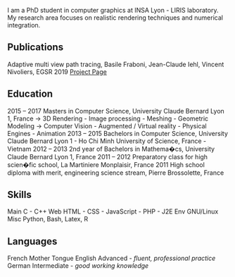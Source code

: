 I am a PhD student in computer graphics at INSA Lyon - LIRIS laboratory. My research area focuses on realistic rendering techniques and numerical integration.

## Publications

Adaptive multi view path tracing, Basile Fraboni, Jean-Claude Iehl, Vincent Nivoliers, EGSR 2019
[Project Page](https://bfraboni.github.io/amvpt)

## Education

2015 – 2017 Masters in Computer Science, University Claude Bernard Lyon 1, France
→ 3D Rendering - Image processing - Meshing - Geometric Modeling
→ Computer Vision - Augmented / Virtual reality - Physical Engines - Animation
2013 – 2015 Bachelors in Computer Science, University Claude Bernard Lyon 1 - Ho Chi Minh University of
Science, France - Vietnam
2012 – 2013 2nd year of Bachelors in Mathema�cs, University Claude Bernard Lyon 1, France
2011 – 2012 Preparatory class for high scien�fic school, La Martiniere Monplaisir, France
2011        High school diploma with merit, engineering science stream, Pierre Brossolette, France

## Skills

Main  C - C++
Web   HTML - CSS - JavaScript - PHP - J2E
Env   GNU/Linux
Misc  Python, Bash, Latex, R

## Languages
French    Mother Tongue
English   Advanced - *fluent, professional practice*
German    Intermediate - *good working knowledge*
